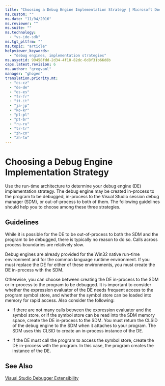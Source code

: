 ```yaml
---
title: "Choosing a Debug Engine Implementation Strategy | Microsoft Docs"
ms.custom: ""
ms.date: "11/04/2016"
ms.reviewer: ""
ms.suite: ""
ms.technology: 
  - "vs-ide-sdk"
ms.tgt_pltfrm: ""
ms.topic: "article"
helpviewer_keywords: 
  - "debug engines, implementation strategies"
ms.assetid: 90458fdd-2d34-4f10-82dc-6d8f31b66d8b
caps.latest.revision: 6
ms.author: "gregvanl"
manager: "ghogen"
translation.priority.mt: 
  - "cs-cz"
  - "de-de"
  - "es-es"
  - "fr-fr"
  - "it-it"
  - "ja-jp"
  - "ko-kr"
  - "pl-pl"
  - "pt-br"
  - "ru-ru"
  - "tr-tr"
  - "zh-cn"
  - "zh-tw"
---
```

# Choosing a Debug Engine Implementation Strategy
Use the run-time architecture to determine your debug engine (DE) implementation strategy. The debug engine may be created in-process to the program to be debugged, in-process to the Visual Studio session debug manager (SDM), or out-of-process to both of them. The following guidelines should help you to choose among these three strategies.  
  
## Guidelines  
 While it is possible for the DE to be out-of-process to both the SDM and the program to be debugged, there is typically no reason to do so. Calls across process boundaries are relatively slow.  
  
 Debug engines are already provided for the Win32 native run-time environment and for the common language runtime environment. If you must replace the DE for either of these environments, you must create the DE in-process with the SDM.  
  
 Otherwise, you can choose between creating the DE in-process to the SDM or in-process to the program to be debugged. It is important to consider whether the expression evaluator of the DE needs frequent access to the program symbol store, and whether the symbol store can be loaded into memory for rapid access. Also consider the following:  
  
-   If there are not many calls between the expression evaluator and the symbol store, or if the symbol store can be read into the SDM memory space, create the DE in-process to the SDM. You must return the CLSID of the debug engine to the SDM when it attaches to your program. The SDM uses this CLSID to create an in-process instance of the DE.  
  
-   If the DE must call the program to access the symbol store, create the DE in-process with the program. In this case, the program creates the instance of the DE.  
  
## See Also  
 [Visual Studio Debugger Extensibility](../../extensibility/debugger/visual-studio-debugger-extensibility.md)